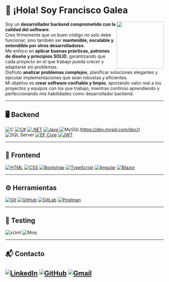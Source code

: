 # 👋 ¡Hola! Soy Francisco Galea
<img align="right" src="https://media2.giphy.com/media/v1.Y2lkPTc5MGI3NjExazhtc2tnNzkybGQ1bHR6YXlqNHdiYjE2ODJ3dnlvMWhkenQ3cXRqcCZlcD12MV9pbnRlcm5hbF9naWZfYnlfaWQmY3Q9Zw/a1QLZUUtCcgyA/giphy.gif" width="150"/>

Soy un **desarrollador backend comprometido con la calidad del software**.  
Creo firmemente que un buen código no solo debe funcionar, sino también ser **mantenible, escalable y entendible por otros desarrolladores**.  
Me enfoco en **aplicar buenas prácticas, patrones de diseño y principios SOLID**, garantizando que cada proyecto en el que trabajo pueda crecer y adaptarse sin problemas.  
Disfruto **analizar problemas complejos**, planificar soluciones elegantes y ejecutar implementaciones que sean robustas y eficientes.  
Mi objetivo es **crear software confiable y limpio**, aportando valor real a los proyectos y equipos con los que trabajo, mientras continúo aprendiendo y perfeccionando mis habilidades como desarrollador backend.  
 

---

## 🖥️ Backend

![C](https://skillicons.dev/icons?i=c)
[![C#](https://skillicons.dev/icons?i=cs)](https://learn.microsoft.com/dotnet/csharp/)
[![.NET](https://skillicons.dev/icons?i=dotnet)](https://dotnet.microsoft.com/)
[![Java](https://skillicons.dev/icons?i=java)](https://docs.oracle.com/en/java/)
![MySQL](https://skillicons.dev/icons?i=mysql)(https://dev.mysql.com/doc/)
![SQL Server](https://img.shields.io/badge/SQL%20Server-CC2927?logo=microsoftsqlserver&logoColor=white)
[![EF Core](https://img.shields.io/badge/Entity%20Framework-512BD4?logo=dotnet&logoColor=white)](https://learn.microsoft.com/ef/)
[![JWT](https://img.shields.io/badge/JWT-000000?logo=jsonwebtokens&logoColor=white)](https://jwt.io/)


---

## 🎨 Frontend
[![HTML](https://skillicons.dev/icons?i=html)](https://developer.mozilla.org/docs/Web/HTML)
[![CSS](https://skillicons.dev/icons?i=css)](https://developer.mozilla.org/docs/Web/CSS)
[![Bootstrap](https://skillicons.dev/icons?i=bootstrap)](https://getbootstrap.com/)
[![TypeScript](https://skillicons.dev/icons?i=ts)](https://www.typescriptlang.org/)
[![Angular](https://skillicons.dev/icons?i=angular)](https://angular.dev/)
[![Blazor](https://img.shields.io/badge/Blazor-512BD4?logo=blazor&logoColor=white)](https://dotnet.microsoft.com/apps/aspnet/web-apps/blazor)

---

## ⚙️ Herramientas
[![Git](https://skillicons.dev/icons?i=git)](https://git-scm.com/)
[![GitHub](https://skillicons.dev/icons?i=github)](https://github.com/)
[![GitLab](https://skillicons.dev/icons?i=gitlab)](https://about.gitlab.com/)
[![Postman](https://skillicons.dev/icons?i=postman)](https://www.postman.com/)

---

## 🧪 Testing
![xUnit](https://img.shields.io/badge/-xUnit-5A2D82?logo=nuget&logoColor=white) ![Moq](https://img.shields.io/badge/-Moq-008000?logo=nuget&logoColor=white)

---

## 📬 Contacto
[![LinkedIn](https://skillicons.dev/icons?i=linkedin)](https://www.linkedin.com/in/francisco-galea/) [![GitHub](https://skillicons.dev/icons?i=github)](https://github.com/Francisco-Galea) [![Gmail](https://skillicons.dev/icons?i=gmail)](mailto:galeafrancisco2001@gmail.com)  
---

